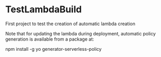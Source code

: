 # TestLambdaBuild
First project to test the creation of automatic lambda creation

Note that for updating the lambda during deployment, automatic policy generation is available from a package at:

npm install -g yo generator-serverless-policy
